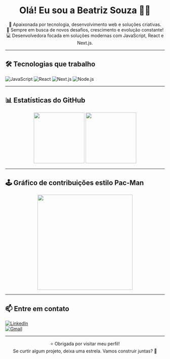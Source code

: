 <h1 align="center">Olá! Eu sou a Beatriz Souza 👩‍💻</h1>

<p align="center">
🌟 Apaixonada por tecnologia, desenvolvimento web e soluções criativas.<br>
🎯 Sempre em busca de novos desafios, crescimento e evolução constante!<br>
💻 Desenvolvedora focada em soluções modernas com JavaScript, React e Next.js.
</p>

---

## 🛠️ Tecnologias que trabalho

![JavaScript](https://img.shields.io/badge/-JavaScript-F7DF1E?style=for-the-badge&logo=javascript&logoColor=black)
![React](https://img.shields.io/badge/-React-61DAFB?style=for-the-badge&logo=react&logoColor=black)
![Next.js](https://img.shields.io/badge/-Next.js-000000?style=for-the-badge&logo=next.js&logoColor=white)
![Node.js](https://img.shields.io/badge/-Node.js-339933?style=for-the-badge&logo=node.js&logoColor=white)

---

## 📊 Estatísticas do GitHub

<div align="center">
  <img height="160em" src="https://github-readme-stats.vercel.app/api?username=souzabweatriz&show_icons=true&theme=radical&hide=issues" />
  <img height="160em" src="https://github-readme-stats.vercel.app/api/top-langs/?username=souzabweatriz&layout=compact&theme=radical&hide=java,python,csharp" />
</div>

---

## 🕹️ Gráfico de contribuições estilo Pac-Man

<p align="center">
  <img src="https://media3.giphy.com/media/v1.Y2lkPTc5MGI3NjExZmZ2bWQwOHluNG0anl6Y283amF3amF3bGN0MnVlcDc4bTg0dDc4MnlcM2RuZXBsdG4yMVpnYjVvYi9naXBoeS5naWY.gif" width="300" />
</p>

---

## 📫 Entre em contato

[![LinkedIn](https://img.shields.io/badge/-LinkedIn-0A66C2?style=for-the-badge&logo=linkedin&logoColor=white)](https://www.linkedin.com/feed/?trk=guest_homepage-basic_google-one-tap-submit)  
[![Gmail](https://img.shields.io/badge/-Email-D14836?style=for-the-badge&logo=gmail&logoColor=white)](mailto:ana.b.oliveira56@aluno.senai.br)

---

<p align="center">
  ⭐ Obrigada por visitar meu perfil!<br>
  Se curtir algum projeto, deixa uma estrela. Vamos construir juntas? 🚀
</p>
